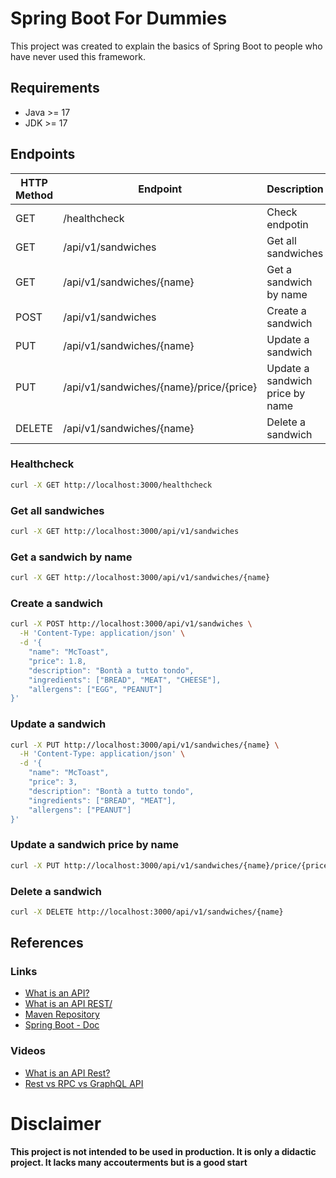 # Spring Boot For Dummies

This project was created to explain the basics of Spring Boot to people who have never used this framework.

## Requirements

- Java >= 17
- JDK >= 17

## Endpoints

| HTTP Method | Endpoint                                | Description                     |
|-------------|-----------------------------------------|---------------------------------|
| GET         | /healthcheck                            | Check endpotin                  |
| GET         | /api/v1/sandwiches                      | Get all sandwiches              |
| GET         | /api/v1/sandwiches/{name}               | Get a sandwich by name          |
| POST        | /api/v1/sandwiches                      | Create a sandwich               |
| PUT         | /api/v1/sandwiches/{name}               | Update a sandwich               |
| PUT         | /api/v1/sandwiches/{name}/price/{price} | Update a sandwich price by name |
| DELETE      | /api/v1/sandwiches/{name}               | Delete a sandwich               |

### Healthcheck

```bash
curl -X GET http://localhost:3000/healthcheck
```

### Get all sandwiches

```bash
curl -X GET http://localhost:3000/api/v1/sandwiches
```

### Get a sandwich by name

```bash
curl -X GET http://localhost:3000/api/v1/sandwiches/{name}
```

### Create a sandwich

```bash
curl -X POST http://localhost:3000/api/v1/sandwiches \
  -H 'Content-Type: application/json' \
  -d '{
    "name": "McToast",
    "price": 1.8,
    "description": "Bontà a tutto tondo",
    "ingredients": ["BREAD", "MEAT", "CHEESE"],
    "allergens": ["EGG", "PEANUT"]
}'
```

### Update a sandwich

```bash
curl -X PUT http://localhost:3000/api/v1/sandwiches/{name} \
  -H 'Content-Type: application/json' \
  -d '{
    "name": "McToast",
    "price": 3,
    "description": "Bontà a tutto tondo",
    "ingredients": ["BREAD", "MEAT"],
    "allergens": ["PEANUT"]
}'
```

### Update a sandwich price by name

```bash
curl -X PUT http://localhost:3000/api/v1/sandwiches/{name}/price/{price}
```

### Delete a sandwich

```bash
curl -X DELETE http://localhost:3000/api/v1/sandwiches/{name}
```

## References

### Links
- [What is an API?](https://www.redhat.com/en/topics/api/what-are-application-programming-interfaces)
- [What is an API REST/](https://www.redhat.com/it/topics/api/what-is-a-rest-api)
- [Maven Repository](https://mvnrepository.com/)
- [Spring Boot - Doc](https://docs.spring.io/spring-boot/docs/current/reference/html/dependency-versions.html)

### Videos
- [What is an API Rest?](https://www.youtube.com/watch?v=-mN3VyJuCjM&pp=ugMICgJpdBABGAE%3D)
- [Rest vs RPC vs GraphQL API](https://www.youtube.com/watch?v=hkXzsB8D_mo&pp=ugMICgJpdBABGAE%3D)

# Disclaimer

**This project is not intended to be used in production. It is only a didactic project. It lacks many accouterments but is a good start**

